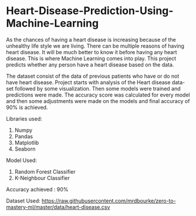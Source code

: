 # Heart-Disease-Prediction-Using-Machine-Learning

As the chances of having a heart disease is increasing because of the unhealthy life style we are living. There can be multiple reasons of having heart disease.
It will be much better to know it before having any heart disease. This is where Machine Learning comes into play. 
This project predicts whether any person have a heart disease based on the data.


The dataset consist of the data of previous patients who have or do not have heart disease. 
Project starts with analysis of the Heart disease data-set followed by some visualization. Then some models were trained and predictions were made. The accuracy score was calculated for every model and then some adjustments were made on the models and final accuracy of  90% is achieved.
 
Libraries used:
1. Numpy
2. Pandas
3. Matplotlib
4. Seaborn

Model Used:
1. Random Forest Classifier
2. K-Neighbour Classifier

Accuracy achieved : 90%

Dataset Used: https://raw.githubusercontent.com/mrdbourke/zero-to-mastery-ml/master/data/heart-disease.csv
